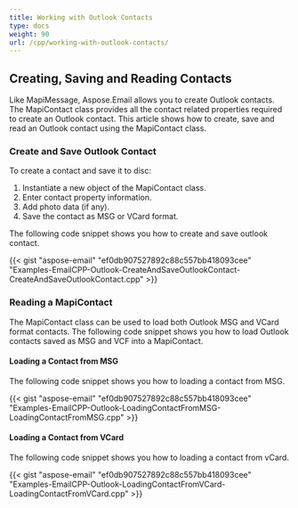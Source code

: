 ```yaml
---
title: Working with Outlook Contacts
type: docs
weight: 90
url: /cpp/working-with-outlook-contacts/
---
```


## **Creating, Saving and Reading Contacts**
Like MapiMessage, Aspose.Email allows you to create Outlook contacts. The MapiContact class provides all the contact related properties required to create an Outlook contact. This article shows how to create, save and read an Outlook contact using the MapiContact class.
### **Create and Save Outlook Contact**
To create a contact and save it to disc:

1. Instantiate a new object of the MapiContact class.
1. Enter contact property information.
1. Add photo data (if any).
1. Save the contact as MSG or VCard format.

The following code snippet shows you how to create and save outlook contact.



{{< gist "aspose-email" "ef0db907527892c88c557bb418093cee" "Examples-EmailCPP-Outlook-CreateAndSaveOutlookContact-CreateAndSaveOutlookContact.cpp" >}}
### **Reading a MapiContact**
The MapiContact class can be used to load both Outlook MSG and VCard format contacts. The following code snippet shows you how to load Outlook contacts saved as MSG and VCF into a MapiContact.
#### **Loading a Contact from MSG**
The following code snippet shows you how to loading a contact from MSG.



{{< gist "aspose-email" "ef0db907527892c88c557bb418093cee" "Examples-EmailCPP-Outlook-LoadingContactFromMSG-LoadingContactFromMSG.cpp" >}}
#### **Loading a Contact from VCard**
The following code snippet shows you how to loading a contact from vCard.



{{< gist "aspose-email" "ef0db907527892c88c557bb418093cee" "Examples-EmailCPP-Outlook-LoadingContactFromVCard-LoadingContactFromVCard.cpp" >}}
